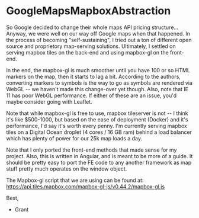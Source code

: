 # GoogleMapsMapboxAbstraction
So Google decided to change their whole maps API pricing structure... Anyway, we were well on our way off Google maps when that happened. In the process of becoming "self-sustaining", I tried out a ton of different open source and proprietory map-serving solutions. Ultimately, I settled on serving mapbox tiles on the back-end and using mapbox-gl on the front-end.

In the end, the mapbox-gl is much smoother until you have 100 or so HTML markers on the map, then it starts to lag a bit. According to the authors, converting markers to symbols is the way to go as symbols are rendered via WebGL -- we haven't made this change-over yet though. Also, note that IE 11 has poor WebGL performance. If either of these are an issue, you'd maybe consider going with Leaflet.

Note that while mapbox-gl is free to use, mapbox tileserver is not -- I think it's like $500-1000, but based on the ease of deployment (Docker) and it's performance, I'd say it's worth every penny. I'm currently serving mapbox tiles on a Digital Ocean droplet (4 cores / 16 GB ram) behind a load balancer which has plenty of power for our 25k map loads a day.

Note that I only ported the front-end methods that made sense for my project. Also, this is written in Angular, and is meant to be more of a guide. It should be pretty easy to port the FE code to any another framework as map stuff pretty much operates on the window object.

The Mapbox-gl script that we are using can be found at:
https://api.tiles.mapbox.com/mapbox-gl-js/v0.44.2/mapbox-gl.js

Best,

- Grant
